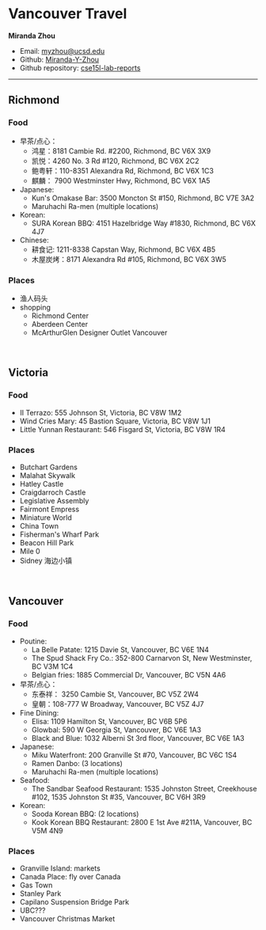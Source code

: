 # Vancouver Travel
**Miranda Zhou**
* Email: myzhou@ucsd.edu
* Github: [Miranda-Y-Zhou](https://github.com/Miranda-Y-Zhou)
* Github repository: [cse15l-lab-reports](https://github.com/Miranda-Y-Zhou/VancouverTravel)

---

## Richmond

### Food

* 早茶/点心：
  * 鸿星：8181 Cambie Rd. #2200, Richmond, BC V6X 3X9
  * 凯悦：4260 No. 3 Rd #120, Richmond, BC V6X 2C2
  * 鲍粤轩：110-8351 Alexandra Rd, Richmond, BC V6X 1C3
  * 麒麟： 7900 Westminster Hwy, Richmond, BC V6X 1A5
* Japanese:
  * Kun's Omakase Bar: 3500 Moncton St #150, Richmond, BC V7E 3A2
  * Maruhachi Ra-men (multiple locations)
* Korean:
  * SURA Korean BBQ: 4151 Hazelbridge Way #1830, Richmond, BC V6X 4J7
* Chinese:
  * 耕食记: 1211-8338 Capstan Way, Richmond, BC V6X 4B5
  * 木屋炭烤：8171 Alexandra Rd #105, Richmond, BC V6X 3W5

### Places

* 渔人码头
* shopping
  * Richmond Center
  * Aberdeen Center
  * McArthurGlen Designer Outlet Vancouver

&nbsp;

## Victoria

### Food

* II Terrazo: 555 Johnson St, Victoria, BC V8W 1M2
* Wind Cries Mary: 45 Bastion Square, Victoria, BC V8W 1J1
* Little Yunnan Restaurant: 546 Fisgard St, Victoria, BC V8W 1R4

### Places

* Butchart Gardens
* Malahat Skywalk
* Hatley Castle
* Craigdarroch Castle
* Legislative Assembly
* Fairmont Empress
* Miniature World
* China Town
* Fisherman's Wharf Park
* Beacon Hill Park
* Mile 0
* Sidney 海边小镇

&nbsp;

## Vancouver

### Food

* Poutine: 
  * La Belle Patate:  1215 Davie St, Vancouver, BC V6E 1N4
  * The Spud Shack Fry Co.: 352-800 Carnarvon St, New Westminster, BC V3M 1C4
  * Belgian fries: 1885 Commercial Dr, Vancouver, BC V5N 4A6
* 早茶/点心：
  * 东泰祥： 3250 Cambie St, Vancouver, BC V5Z 2W4
  * 皇朝：108-777 W Broadway, Vancouver, BC V5Z 4J7
* Fine Dining:
  * Elisa: 1109 Hamilton St, Vancouver, BC V6B 5P6
  * Glowbal: 590 W Georgia St, Vancouver, BC V6E 1A3
  * Black and Blue: 1032 Alberni St 3rd floor, Vancouver, BC V6E 1A3
* Japanese:
  * Miku Waterfront: 200 Granville St #70, Vancouver, BC V6C 1S4
  * Ramen Danbo: (3 locations)
  * Maruhachi Ra-men (multiple locations)
* Seafood:
  * The Sandbar Seafood Restaurant: 1535 Johnston Street, Creekhouse #102, 1535 Johnston St #35, Vancouver, BC V6H 3R9
* Korean:
  * Sooda Korean BBQ: (2 locations)
  * Kook Korean BBQ Restaurant: 2800 E 1st Ave #211A, Vancouver, BC V5M 4N9

### Places

* Granville Island: markets
* Canada Place: fly over Canada
* Gas Town
* Stanley Park
* Capilano Suspension Bridge Park
* UBC???
* Vancouver Christmas Market

&nbsp;
